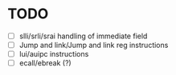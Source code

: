 
# TODO

- [ ] slli/srli/srai handling of immediate field
- [ ] Jump and link/Jump and link reg instructions
- [ ] lui/auipc instructions
- [ ] ecall/ebreak (?) 
